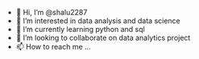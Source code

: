 - 👋 Hi, I’m @shalu2287
- 👀 I’m interested in data analysis and data science
- 🌱 I’m currently learning python and sql 
- 💞️ I’m looking to collaborate on data analytics project
- 📫 How to reach me ...

<!---
shalu2287/shalu2287 is a ✨ special ✨ repository because its `README.md` (this file) appears on your GitHub profile.
You can click the Preview link to take a look at your changes.
--->
